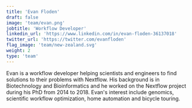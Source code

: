 ```yaml
---
title: 'Evan Floden'
draft: false
image: 'team/evan.png'
jobtitle: 'Workflow Developer'
linkedin_url: 'https://www.linkedin.com/in/evan-floden-36137018'
twitter_url: 'https://twitter.com/evanfloden'
flag_image: 'team/new-zealand.svg'
weight: 2
type: 'team'
---
```


Evan is a workflow developer helping scientists and engineers to find solutions to their problems with Nextflow. His background is in Biotechnology and Bioinformatics and he worked on the Nextflow project
during his PhD from 2014 to 2018. Evan's interest include genomics, scientific workflow optimization, 
home automation and bicycle touring. 